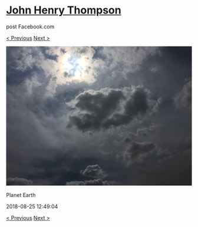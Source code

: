# [John Henry Thompson](../README.md)
post Facebook.com

[< Previous](2018-08-26-3.md) [Next >](2018-08-22-1.md)

[![](../media/2018-08-25/Timeline-Photos-Planet-Earth.jpg)](../README.md)

Planet Earth

2018-08-25 12:49:04

[< Previous](2018-08-26-3.md) [Next >](2018-08-22-1.md)